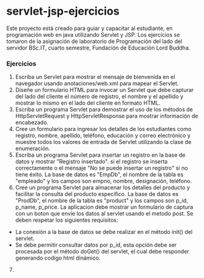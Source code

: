 # servlet-jsp-ejercicios
Este proyecto está creado para guiar y capacitar al estudiante, en programación web en java utilizando Servlet y JSP.
Los ejercicios se tomaron de la asignación de laboratorio de Programación del lado del servidor BSc.IT, cuarto semestre, Fundación de Educación Lord Buddha.

### Ejercicios
1. Escriba un Servlet para mostrar el mensaje de bienvenida en el navegador usando anotaciones/web.xml para mapear el Servlet.
2. Diseñe un formulario HTML para invocar un Servlet que debe capturar del lado del cliente el número de registro, el nombre y el apellido y mostrar lo mismo en el lado del cliente en formato HTML.
3. Escriba un programa Servlet para demostrar el uso de los métodos de HttpServletRequest y HttpServletResponse para mostrar información de encabezado.
4. Cree un formulario para ingresar los detalles de los estudiantes como registro, nombre, apellido, teléfono, educación y correo electrónico y muestre todos los valores de entrada de Servlet utilizando la clase de enumeración.
5. Escriba un programa Servlet para insertar un registro en la base de datos y mostrar "Registro insertado". si el registro se inserta correctamente o el mensaje "No se puede insertar un registro" si no tiene éxito. La base de datos es "EmpDb", el nombre de la tabla es "empleado" y los campos son empno, nombre, designación, teléfono.
6. Cree un programa Servlet para almacenar los detalles del producto y facilitar la consulta del producto específico. La base de datos es "ProdDb", el nombre de la tabla es "product" y los campos son p_id, p_name, p_price. La aplicacion debe mostrar un formulario de captura con un boton que envíe los datos al servlet usando el metodo post.
Se deben respetar los siguientes requisitos:
- La conexión a la base de datos se debe realizar en el método init() del servlet.
- Se debe permitir consultar datos por p_id, esta opción debe ser procesada por el método doGet() del servlet, el cual debe responder generando codigo html dinámico.
7. 
